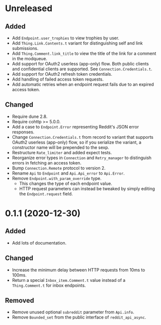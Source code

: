 # Unreleased

## Added

- Add `Endpoint.user_trophies` to view trophies by user.
- Add `Thing.Link.Contents.t` variant for distinguishing self and link
  submissions.
- Add `Thing.Comment.link_title` to view the title of the link for a comment in
  the modqueue.
- Add support for OAuth2 userless (app-only) flow. Both public clients and
  confidential clients are supported. See `Connection.Credentials.t`.
- Add support for OAuth2 refresh token credentials.
- Add handling of failed access token requests.
- Add automatic retries when an endpoint request fails due to an expired access
  token.

## Changed

- Require dune 2.8.
- Require cohttp >= 5.0.0.
- Add a case to `Endpoint.Error` representing Reddit's JSON error responses.
- Change `Connection.Credentials.t` from record to variant that supports
  OAuth2 userless (app-only) flow, so if you serialize the variant,
  a constructor name will be prepended to the sexp.
- Restructure `Rate_limiter` and added expect tests.
- Reorganize error types in `Connection` and `Retry_manager` to distinguish
  errors in fetching an access token.
- Bump `Connection.Remote` protocol to version 2.
- Rename `Api` to `Endpoint` and `Api.Api_error` to `Api.Error`.
- Remove `Endpoint.with_param_override` type.
  - This changes the type of each endpoint value.
  - HTTP request parameters can instead be tweaked by simply editing the
    `Endpoint.request` field.

# 0.1.1 (2020-12-30)

## Added

- Add lots of documentation.

## Changed

- Increase the minimum delay between HTTP requests from 10ms to 100ms.
- Return a special `Inbox_item.Comment.t` value instead of a `Thing.Comment.t`
  for inbox endpoints.

## Removed

- Remove unused optional `subreddit` parameter from `Api.info`.
- Remove `Bounded_set` from the public interface of `reddit_api_async`.
